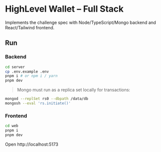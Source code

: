 # HighLevel Wallet – Full Stack

Implements the challenge spec with Node/TypeScript/Mongo backend and React/Tailwind frontend.

## Run

### Backend
```bash
cd server
cp .env.example .env
pnpm i # or npm i / yarn
pnpm dev
```

> Mongo must run as a replica set locally for transactions:
```bash
mongod --replSet rs0 --dbpath /data/db
mongosh --eval 'rs.initiate()'
```

### Frontend
```bash
cd web
pnpm i
pnpm dev
```
Open http://localhost:5173
